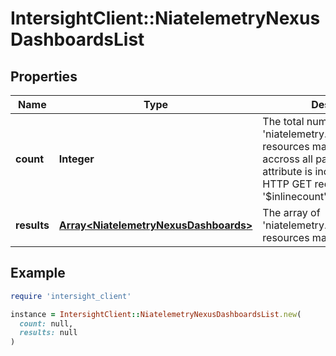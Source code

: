 # IntersightClient::NiatelemetryNexusDashboardsList

## Properties

| Name | Type | Description | Notes |
| ---- | ---- | ----------- | ----- |
| **count** | **Integer** | The total number of &#39;niatelemetry.NexusDashboards&#39; resources matching the request, accross all pages. The &#39;Count&#39; attribute is included when the HTTP GET request includes the &#39;$inlinecount&#39; parameter. | [optional] |
| **results** | [**Array&lt;NiatelemetryNexusDashboards&gt;**](NiatelemetryNexusDashboards.md) | The array of &#39;niatelemetry.NexusDashboards&#39; resources matching the request. | [optional] |

## Example

```ruby
require 'intersight_client'

instance = IntersightClient::NiatelemetryNexusDashboardsList.new(
  count: null,
  results: null
)
```

